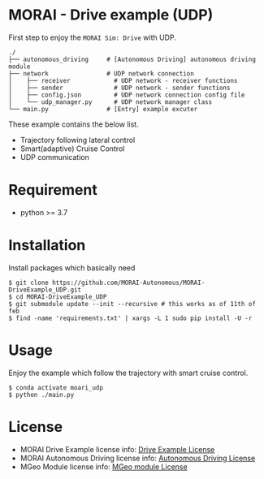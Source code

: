 # MORAI - Drive example (UDP)

First step to enjoy the `MORAI Sim: Drive` with UDP.

```
./
├── autonomous_driving     # [Autonomous Driving] autonomous driving module
├── network                # UDP network connection
│    ├── receiver            # UDP network - receiver functions
│    ├── sender              # UDP network - sender functions
│    ├── config.json         # UDP network connection config file
│    └── udp_manager.py      # UDP network manager class
└── main.py                # [Entry] example excuter
```

These example contains the below list.
  - Trajectory following lateral control
  - Smart(adaptive) Cruise Control
  - UDP communication

# Requirement

- python >= 3.7

# Installation

Install packages which basically need

```
$ git clone https://github.com/MORAI-Autonomous/MORAI-DriveExample_UDP.git
$ cd MORAI-DriveExample_UDP
$ git submodule update --init --recursive # this works as of 11th of feb
$ find -name 'requirements.txt' | xargs -L 1 sudo pip install -U -r
```

# Usage

Enjoy the example which follow the trajectory with smart cruise control.
```
$ conda activate moari_udp
$ python ./main.py
```

# License
- MORAI Drive Example license info:  [Drive Example License](./docs/License.md)
- MORAI Autonomous Driving license info: [Autonomous Driving License](./autonomous_driving/docs/License.md)
- MGeo Module license info: [MGeo module License](./autonomous_driving/mgeo/lib/mgeo/docs/License.md)

